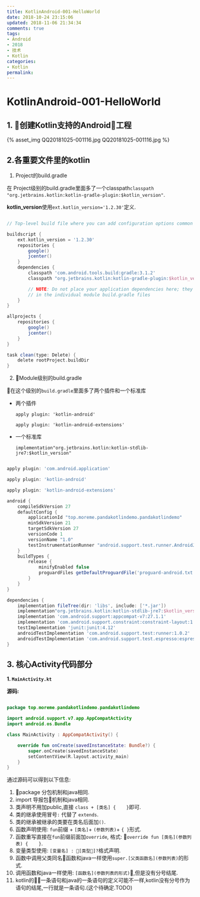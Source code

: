 ```yaml
---
title: KotlinAndroid-001-HelloWorld
date: 2018-10-24 23:15:06
updated: 2018-11-06 21:34:34
comments: true	
tags: 
- Android 
- 2018 
- 技术
- Kotlin
categories:	
- Kotlin	
permalink:
---
```

# KotlinAndroid-001-HelloWorld

## 1. 创建Kotlin支持的Android工程

{% asset_img  QQ20181025-001116.jpg  QQ20181025-001116.jpg %}

## 2.各重要文件里的kotlin

1. Project的build.gradle

在 Project级别的build.gradle里面多了一个classpath`classpath "org.jetbrains.kotlin:kotlin-gradle-plugin:$kotlin_version"`.

**kotlin_version**使用`ext.kotlin_version='1.2.30'`定义.

```groovy

// Top-level build file where you can add configuration options common to all sub-projects/modules.

buildscript {
    ext.kotlin_version = '1.2.30'
    repositories {
        google()
        jcenter()
    }
    dependencies {
        classpath 'com.android.tools.build:gradle:3.1.2'
        classpath "org.jetbrains.kotlin:kotlin-gradle-plugin:$kotlin_version"

        // NOTE: Do not place your application dependencies here; they belong
        // in the individual module build.gradle files
    }
}

allprojects {
    repositories {
        google()
        jcenter()
    }
}

task clean(type: Delete) {
    delete rootProject.buildDir
}

```

<!-- more -->

2. Module级别的build.gradle

在这个级别的`build.gradle`里面多了两个插件和一个标准库

- 两个插件
  
    `apply plugin: 'kotlin-android'`

    `apply plugin: 'kotlin-android-extensions'`

- 一个标准库

    `implementation"org.jetbrains.kotlin:kotlin-stdlib-jre7:$kotlin_version"`

```groovy

apply plugin: 'com.android.application'

apply plugin: 'kotlin-android'

apply plugin: 'kotlin-android-extensions'

android {
    compileSdkVersion 27
    defaultConfig {
        applicationId "top.moreme.pandakotlindemo.pandakotlindemo"
        minSdkVersion 21
        targetSdkVersion 27
        versionCode 1
        versionName "1.0"
        testInstrumentationRunner "android.support.test.runner.AndroidJUnitRunner"
    }
    buildTypes {
        release {
            minifyEnabled false
            proguardFiles getDefaultProguardFile('proguard-android.txt'), 'proguard-rules.pro'
        }
    }
}

dependencies {
    implementation fileTree(dir: 'libs', include: ['*.jar'])
    implementation"org.jetbrains.kotlin:kotlin-stdlib-jre7:$kotlin_version"
    implementation 'com.android.support:appcompat-v7:27.1.1'
    implementation 'com.android.support.constraint:constraint-layout:1.1.3'
    testImplementation 'junit:junit:4.12'
    androidTestImplementation 'com.android.support.test:runner:1.0.2'
    androidTestImplementation 'com.android.support.test.espresso:espresso-core:3.0.2'
}


```

## 3. 核心Activity代码部分

**1. `MainActivity.kt`**


**源码:**
```kotlin

package top.moreme.pandakotlindemo.pandakotlindemo

import android.support.v7.app.AppCompatActivity
import android.os.Bundle

class MainActivity : AppCompatActivity() {

    override fun onCreate(savedInstanceState: Bundle?) {
        super.onCreate(savedInstanceState)
        setContentView(R.layout.activity_main)
    }
}

```

通过源码可以得到以下信息:

1. package 分包机制和java相同.
2. import 导报包机制和java相同.
3. 类声明不用加public,直接 `class + [类名] {    }`即可.
4. 类的继承使用冒号`:` 代替了 `extends`.
5. 类的继承被继承的类要在类名后面加`()`.
6. 函数声明使用: `fun`前缀 + `[类名]`+ `(参数列表)`+ `{ }`形式.
7. 函数重写直接在`fun`前缀前面加`override`, 格式: `override fun [类名](参数列表) {    }`.
8. 变量类型使用: `[变量名] : [类型]?`格式声明.
9. 函数中调用父类同名函数和java一样使用`super.[父类函数名](参数列表)`的形式.
10. 调用函数和java一样使用: `[函数名](参数列表的形式)`,但是没有分号结尾.
11. kotlin的一条语句和java的一条语句的定义可能不一样,kotlin没有分号作为语句的结尾,一行就是一条语句.(这个待确定.TODO)
